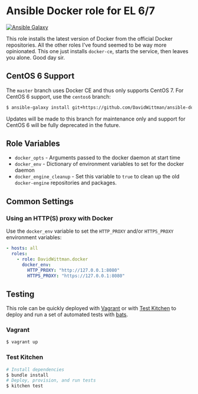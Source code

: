 # Ansible Docker role for EL 6/7

[![Ansible Galaxy](https://img.shields.io/badge/galaxy-DavidWittman.docker-blue.svg?style=flat)](https://galaxy.ansible.com/detail#/role/6099)

This role installs the latest version of Docker from the official Docker repositories. All the other roles I've found seemed to be way more opinionated. This one just installs `docker-ce`, starts the service, then leaves you alone. Good day sir.

## CentOS 6 Support

The `master` branch uses Docker CE and thus only supports CentOS 7. For CentOS 6 support, use the `centos6` branch:

``` bash
$ ansible-galaxy install git+https://github.com/DavidWittman/ansible-docker.git,centos6 -p /path/to/roles/dir
```

Updates will be made to this branch for maintenance only and support for CentOS 6 will be fully deprecated in the future.

## Role Variables

 * `docker_opts` - Arguments passed to the docker daemon at start time
 * `docker_env` - Dictionary of environment variables to set for the docker daemon
 * `docker_engine_cleanup` - Set this variable to `true` to clean up the old `docker-engine` repositories and packages.

## Common Settings

### Using an HTTP(S) proxy with Docker

Use the `docker_env` variable to set the `HTTP_PROXY` and/or `HTTPS_PROXY` environment variables:

``` yaml
- hosts: all
  roles:
    - role: DavidWittman.docker
      docker_env:
        HTTP_PROXY: "http://127.0.0.1:8080"
        HTTPS_PROXY: "https://127.0.0.1:8080"
```

## Testing

This role can be quickly deployed with [Vagrant](http://vagrantup.com) or with [Test Kitchen](http://kitchen.ci) to deploy and run a set of automated tests with [bats](https://github.com/sstephenson/bats).

### Vagrant

``` bash
$ vagrant up
```

### Test Kitchen

``` bash
# Install dependencies
$ bundle install
# Deploy, provision, and run tests
$ kitchen test
```
